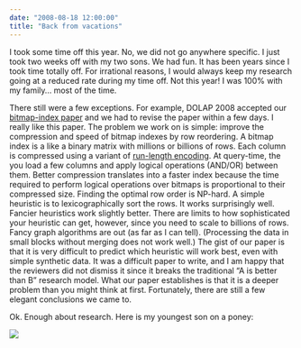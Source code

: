 ```yaml
---
date: "2008-08-18 12:00:00"
title: "Back from vacations"
---
```




I took some time off this year. No, we did not go anywhere specific. I just took two weeks off with my two sons. We had fun.
It has been years since I took time totally off. For irrational reasons, I would always keep my research going at a reduced rate during my time off. Not this year! I was 100% with my family&hellip; most of the time.

There still were a few exceptions. For example, DOLAP 2008 accepted our [bitmap-index paper](http://arxiv.org/abs/0808.2083) and we had to revise the paper within a few days. I really like this paper.
The problem we work on is simple: improve the compression and speed of bitmap indexes by row reordering. A bitmap index is a like a binary matrix with millions or billions of rows. Each column is compressed using a variant of [run-length encoding](https://en.wikipedia.org/wiki/Run-length_encoding). At query-time, the you load a few columns and apply logical operations (AND/OR) between them. Better compression translates into a faster index because the time required to perform logical operations over bitmaps is proportional to their compressed size. Finding the optimal row order is NP-hard.
A simple heuristic is to lexicographically sort the rows. It works surprisingly well. Fancier heuristics work slightly better. There are limits to how sophisticated your heuristic can get, however, since you need to scale to billions of rows. Fancy graph algorithms are out (as far as I can tell). (Processing the data in small blocks without merging does not work well.) The gist of our paper is that it is very difficult to predict which heuristic will work best, even with simple synthetic data. It was a difficult paper to write, and I am happy that the reviewers did not dismiss it since it breaks the traditional &ldquo;A is better than B&rdquo; research model. What our paper establishes is that it is a deeper problem than you might think at first. Fortunately, there are still a few elegant conclusions we came to.

Ok. Enough about research. Here is my youngest son on a poney:

<img decoding="async" src="https://lh3.ggpht.com/nathalie.lampron/SJzw3K-6C8I/AAAAAAAAAfM/90Jnm5KNkMY/P1010090.JPG?imgmax=512" />

